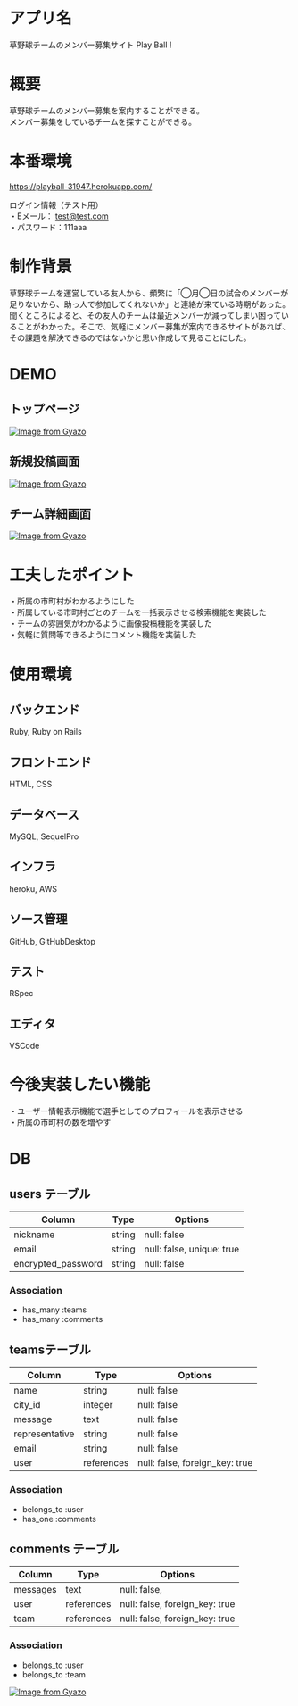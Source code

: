 # アプリ名
草野球チームのメンバー募集サイト Play Ball !

# 概要
草野球チームのメンバー募集を案内することができる。  
メンバー募集をしているチームを探すことができる。

# 本番環境
https://playball-31947.herokuapp.com/

ログイン情報（テスト用）  
・Eメール： test@test.com  
・パスワード：111aaa

# 制作背景
草野球チームを運営している友人から、頻繁に「◯月◯日の試合のメンバーが足りないから、助っ人で参加してくれないか」と連絡が来ている時期があった。聞くところによると、その友人のチームは最近メンバーが減ってしまい困っていることがわかった。そこで、気軽にメンバー募集が案内できるサイトがあれば、その課題を解決できるのではないかと思い作成して見ることにした。

# DEMO
## トップページ
[![Image from Gyazo](https://i.gyazo.com/05750c699b4a36ff48e6b619cb6bde18.jpg)](https://gyazo.com/05750c699b4a36ff48e6b619cb6bde18)

## 新規投稿画面
[![Image from Gyazo](https://i.gyazo.com/65e5db50b329d2ff1a7247418dcbb2f5.png)](https://gyazo.com/65e5db50b329d2ff1a7247418dcbb2f5)

## チーム詳細画面
[![Image from Gyazo](https://i.gyazo.com/266ad1652f1cde4b67500a7932bb46d7.png)](https://gyazo.com/266ad1652f1cde4b67500a7932bb46d7)

# 工夫したポイント
・所属の市町村がわかるようにした  
・所属している市町村ごとのチームを一括表示させる検索機能を実装した  
・チームの雰囲気がわかるように画像投稿機能を実装した  
・気軽に質問等できるようにコメント機能を実装した  

# 使用環境
## バックエンド
Ruby, Ruby on Rails

## フロントエンド
HTML, CSS

## データベース
MySQL, SequelPro

## インフラ
heroku, AWS

## ソース管理
GitHub, GitHubDesktop

## テスト
RSpec

## エディタ
VSCode

# 今後実装したい機能
・ユーザー情報表示機能で選手としてのプロフィールを表示させる  
・所属の市町村の数を増やす

# DB
## users テーブル
| Column             | Type   | Options                   |
| ------------------ | ------ | ------------------------- |
| nickname           | string | null: false               |
| email              | string | null: false, unique: true |
| encrypted_password | string | null: false               |

### Association
- has_many :teams
- has_many :comments

## teamsテーブル
| Column         | Type       | Options                        |
| -------------- | ---------- | ------------------------------ |
| name           | string     | null: false                    |
| city_id        | integer    | null: false                    |
| message        | text       | null: false                    |
| representative | string     | null: false                    |
| email          | string     | null: false                    |
| user           | references | null: false, foreign_key: true |

### Association

- belongs_to :user
- has_one :comments

## comments テーブル

| Column   | Type       | Options                        |
| -------- | ---------- | ------------------------------ |
| messages | text       | null: false,                   |
| user     | references | null: false, foreign_key: true |
| team     | references | null: false, foreign_key: true |

### Association

- belongs_to :user
- belongs_to :team

[![Image from Gyazo](https://i.gyazo.com/2d2ba87b0c7ecafe810060a2f47ca55c.png)](https://gyazo.com/2d2ba87b0c7ecafe810060a2f47ca55c)